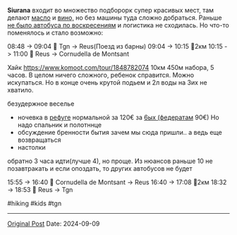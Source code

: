 **Siurana** входит во множество подборорк супер красивых мест, там делают [масло](1376.md) и [вино,](1438.md) но без машины туда сложно добраться. Раньше [не было автобуса по воскресениям](1381.md) и логистика не сходилась. Но что-то поменялось и стало возможно:

08:48 -> 09:04 🚂 Tgn -> Reus(Поезд из барны)
09:04 -> 10:15 🥾2км
10:15 -> 11:00 🚌 Reus -> Cornudella de Montsant

Хайк https://www.komoot.com/tour/1848782074 10км 450м набора, 5 часов. В целом ничего сложного, ребенок справится. Можно искупаться. Но в конце очень крутой подьем и 2л воды на 3их не хватило.

безудержное веселье
- ночевка в [рефуге](2327.md) нормальной за 120€ за  [6ых (федератам](2561.md) 90€) Но надо спальник и полотннце
- обсуждение бренности бытия зачем мы сюда пришли.. а ведь еще возвращаться
- настолки

обратно 3 часа идти(лучше 4), но проще. Из нюансов раньше 10 не позавтракать и если опоздать, то других автобусов не будет

15:55 -> 16:40 🚌 Cornudella de Montsant -> Reus
16:40 -> 17:08 🥾2км
18:32 -> 18:53 🚂 Reus -> Tgn

#hiking #kids #tgn

---
[Original Post](https://t.me/lev2tarragona/2572)
Date: 2024-09-09
